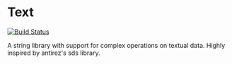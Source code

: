 # Text

[![Build Status](https://travis-ci.org/daddinuz/text.svg?branch=master)](https://travis-ci.org/daddinuz/text)

A string library with support for complex operations on textual data.
Highly inspired by antirez's sds library.
